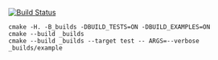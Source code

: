 [![Build Status](https://travis-ci.org/SVolkoff/stack_0.0.6.svg?branch=master)](https://travis-ci.org/SVolkoff/stack_0.0.6)

```
cmake -H. -B_builds -DBUILD_TESTS=ON -DBUILD_EXAMPLES=ON
cmake --build _builds
cmake --build _builds --target test -- ARGS=--verbose
_builds/example
```
